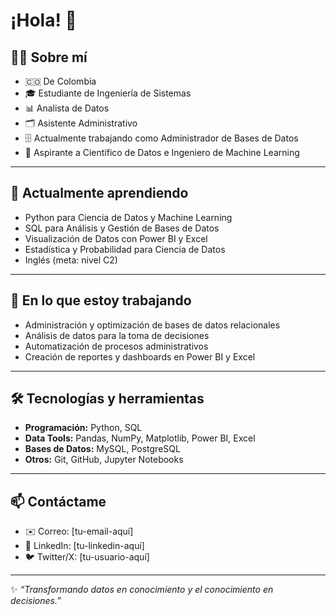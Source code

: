 # ¡Hola! 👋

## 👨‍💻 Sobre mí
- 🇨🇴 De Colombia  
- 🎓 Estudiante de Ingeniería de Sistemas  
- 📊 Analista de Datos  
- 🗂️ Asistente Administrativo  
- 🗄️ Actualmente trabajando como Administrador de Bases de Datos  
- 🚀 Aspirante a Científico de Datos e Ingeniero de Machine Learning  

---

## 🌱 Actualmente aprendiendo
- Python para Ciencia de Datos y Machine Learning  
- SQL para Análisis y Gestión de Bases de Datos  
- Visualización de Datos con Power BI y Excel  
- Estadística y Probabilidad para Ciencia de Datos  
- Inglés (meta: nivel C2)  

---

## 💼 En lo que estoy trabajando
- Administración y optimización de bases de datos relacionales  
- Análisis de datos para la toma de decisiones  
- Automatización de procesos administrativos  
- Creación de reportes y dashboards en Power BI y Excel  

---

## 🛠️ Tecnologías y herramientas
- **Programación:** Python, SQL  
- **Data Tools:** Pandas, NumPy, Matplotlib, Power BI, Excel  
- **Bases de Datos:** MySQL, PostgreSQL  
- **Otros:** Git, GitHub, Jupyter Notebooks  

---

## 📫 Contáctame
- ✉️ Correo: [tu-email-aquí]  
- 💼 LinkedIn: [tu-linkedin-aquí]  
- 🐦 Twitter/X: [tu-usuario-aquí]  

---

✨ *“Transformando datos en conocimiento y el conocimiento en decisiones.”*
